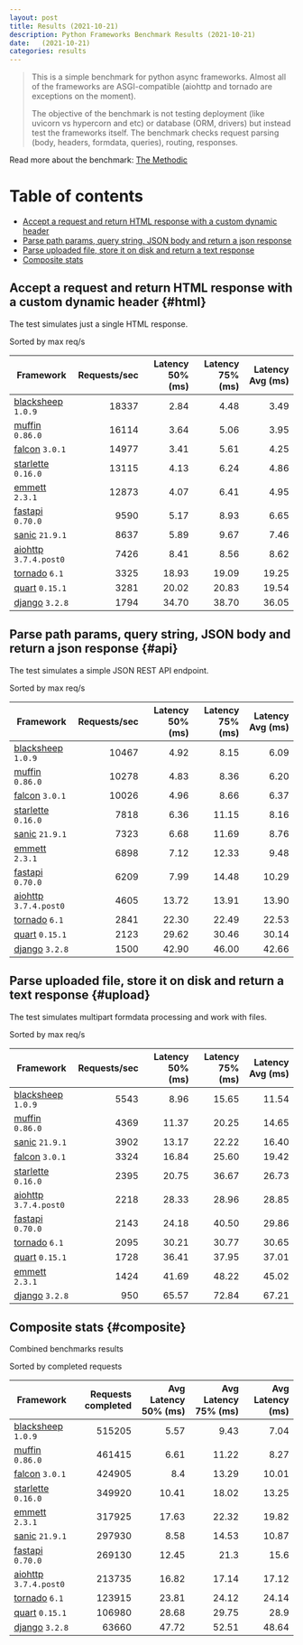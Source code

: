 ```yaml
---
layout: post
title: Results (2021-10-21)
description: Python Frameworks Benchmark Results (2021-10-21)
date:   (2021-10-21)
categories: results
---
```


<script src="https://cdn.jsdelivr.net/npm/chart.js@3.2.1/dist/chart.min.js"></script>

> This is a simple benchmark for python async frameworks. Almost all of the
> frameworks are ASGI-compatible (aiohttp and tornado are exceptions on the
> moment). 
> 
> The objective of the benchmark is not testing deployment (like uvicorn vs
> hypercorn and etc) or database (ORM, drivers) but instead test the frameworks
> itself. The benchmark checks request parsing (body, headers, formdata,
> queries), routing, responses.

Read more about the benchmark: [The Methodic](/py-frameworks-bench/about/)

# Table of contents

* [Accept a request and return HTML response with a custom dynamic header](#html)
* [Parse path params, query string, JSON body and return a json response](#api)
* [Parse uploaded file, store it on disk and return a text response](#upload)
* [Composite stats ](#composite)

<canvas id="chart" style="margin-bottom: 2em"></canvas>
<script>
    var ctx = document.getElementById('chart').getContext('2d');
    var myChart = new Chart(ctx, {
        type: 'bar',
        data: {
            labels: ['blacksheep','muffin','falcon','starlette','emmett','sanic','fastapi','aiohttp','tornado','quart','django',],
            datasets: [
                {
                    label: 'Single HTML response (req/s)',
                    data: ['18337','16114','14977','13115','12873','9590','8637','7426','3325','3281','1794',],
                    backgroundColor: [
                        '#b9ddf1', '#afd6ed', '#a5cfe9', '#9bc7e4', '#92c0df', '#89b8da', '#80b0d5', '#79aacf', '#72a3c9', '#6a9bc3', '#6394be', '#5b8cb8', '#5485b2', '#4e7fac', '#4878a6', '#437a9f', '#3d6a98', '#376491', '#305d8a', '#2a5783',
                    ].reverse()
                },
                {
                    label: 'Work with JSON (req/s)',
                    data: ['10467','10278','10026','7818','7323','6898','6209','4605','2841','2123','1500',],
                    backgroundColor: [
                        '#b3e0a6', '#a5db96', '#98d687', '#8ed07f', '#85ca77', '#7dc370', '#75bc69', '#6eb663', '#67af5c', '#61a956', '#59a253', '#519c51', '#49964f', '#428f4d', '#398949', '#308344', '#2b7c40', '#27763d', '#256f3d', '#24693d',
                    ].reverse()
                },
                {
                    label: 'Upload file (req/s)',
                    data: ['5543','4369','3902','3324','2395','2218','2143','2095','1728','1424','950',],
                    backgroundColor: [
                        '#ffc685', '#fcbe75', '#f9b665', '#f7ae54', '#f5a645', '#f59c3c', '#f49234', '#f2882d', '#f07e27', '#ee7422', '#e96b20', '#e36420', '#db5e20', '#d25921', '#ca5422', '#c14f22', '#b84b23', '#af4623', '#a64122', '#9e3d22',
                    ].reverse()
                },
            ]
        }
    });
</script>

##  Accept a request and return HTML response with a custom dynamic header {#html}

The test simulates just a single HTML response. 

Sorted by max req/s

| Framework | Requests/sec | Latency 50% (ms) | Latency 75% (ms) | Latency Avg (ms) |
| --------- | -----------: | ---------------: | ---------------: | ---------------: |
| [blacksheep](https://pypi.org/project/blacksheep/) `1.0.9` | 18337 | 2.84 | 4.48 | 3.49
| [muffin](https://pypi.org/project/muffin/) `0.86.0` | 16114 | 3.64 | 5.06 | 3.95
| [falcon](https://pypi.org/project/falcon/) `3.0.1` | 14977 | 3.41 | 5.61 | 4.25
| [starlette](https://pypi.org/project/starlette/) `0.16.0` | 13115 | 4.13 | 6.24 | 4.86
| [emmett](https://pypi.org/project/emmett/) `2.3.1` | 12873 | 4.07 | 6.41 | 4.95
| [fastapi](https://pypi.org/project/fastapi/) `0.70.0` | 9590 | 5.17 | 8.93 | 6.65
| [sanic](https://pypi.org/project/sanic/) `21.9.1` | 8637 | 5.89 | 9.67 | 7.46
| [aiohttp](https://pypi.org/project/aiohttp/) `3.7.4.post0` | 7426 | 8.41 | 8.56 | 8.62
| [tornado](https://pypi.org/project/tornado/) `6.1` | 3325 | 18.93 | 19.09 | 19.25
| [quart](https://pypi.org/project/quart/) `0.15.1` | 3281 | 20.02 | 20.83 | 19.54
| [django](https://pypi.org/project/django/) `3.2.8` | 1794 | 34.70 | 38.70 | 36.05


## Parse path params, query string, JSON body and return a json response  {#api}
The test simulates a simple JSON REST API endpoint.  

Sorted by max req/s

| Framework | Requests/sec | Latency 50% (ms) | Latency 75% (ms) | Latency Avg (ms) |
| --------- | -----------: | ---------------: | ---------------: | ---------------: |
| [blacksheep](https://pypi.org/project/blacksheep/) `1.0.9` | 10467 | 4.92 | 8.15 | 6.09
| [muffin](https://pypi.org/project/muffin/) `0.86.0` | 10278 | 4.83 | 8.36 | 6.20
| [falcon](https://pypi.org/project/falcon/) `3.0.1` | 10026 | 4.96 | 8.66 | 6.37
| [starlette](https://pypi.org/project/starlette/) `0.16.0` | 7818 | 6.36 | 11.15 | 8.16
| [sanic](https://pypi.org/project/sanic/) `21.9.1` | 7323 | 6.68 | 11.69 | 8.76
| [emmett](https://pypi.org/project/emmett/) `2.3.1` | 6898 | 7.12 | 12.33 | 9.48
| [fastapi](https://pypi.org/project/fastapi/) `0.70.0` | 6209 | 7.99 | 14.48 | 10.29
| [aiohttp](https://pypi.org/project/aiohttp/) `3.7.4.post0` | 4605 | 13.72 | 13.91 | 13.90
| [tornado](https://pypi.org/project/tornado/) `6.1` | 2841 | 22.30 | 22.49 | 22.53
| [quart](https://pypi.org/project/quart/) `0.15.1` | 2123 | 29.62 | 30.46 | 30.14
| [django](https://pypi.org/project/django/) `3.2.8` | 1500 | 42.90 | 46.00 | 42.66


## Parse uploaded file, store it on disk and return a text response  {#upload}
The test simulates multipart formdata processing and work with files.  

Sorted by max req/s

| Framework | Requests/sec | Latency 50% (ms) | Latency 75% (ms) | Latency Avg (ms) |
| --------- | -----------: | ---------------: | ---------------: | ---------------: |
| [blacksheep](https://pypi.org/project/blacksheep/) `1.0.9` | 5543 | 8.96 | 15.65 | 11.54
| [muffin](https://pypi.org/project/muffin/) `0.86.0` | 4369 | 11.37 | 20.25 | 14.65
| [sanic](https://pypi.org/project/sanic/) `21.9.1` | 3902 | 13.17 | 22.22 | 16.40
| [falcon](https://pypi.org/project/falcon/) `3.0.1` | 3324 | 16.84 | 25.60 | 19.42
| [starlette](https://pypi.org/project/starlette/) `0.16.0` | 2395 | 20.75 | 36.67 | 26.73
| [aiohttp](https://pypi.org/project/aiohttp/) `3.7.4.post0` | 2218 | 28.33 | 28.96 | 28.85
| [fastapi](https://pypi.org/project/fastapi/) `0.70.0` | 2143 | 24.18 | 40.50 | 29.86
| [tornado](https://pypi.org/project/tornado/) `6.1` | 2095 | 30.21 | 30.77 | 30.65
| [quart](https://pypi.org/project/quart/) `0.15.1` | 1728 | 36.41 | 37.95 | 37.01
| [emmett](https://pypi.org/project/emmett/) `2.3.1` | 1424 | 41.69 | 48.22 | 45.02
| [django](https://pypi.org/project/django/) `3.2.8` | 950 | 65.57 | 72.84 | 67.21


## Composite stats {#composite}
Combined benchmarks results

Sorted by completed requests

| Framework | Requests completed | Avg Latency 50% (ms) | Avg Latency 75% (ms) | Avg Latency (ms) |
| --------- | -----------------: | -------------------: | -------------------: | ---------------: |
| [blacksheep](https://pypi.org/project/blacksheep/) `1.0.9` | 515205 | 5.57 | 9.43 | 7.04
| [muffin](https://pypi.org/project/muffin/) `0.86.0` | 461415 | 6.61 | 11.22 | 8.27
| [falcon](https://pypi.org/project/falcon/) `3.0.1` | 424905 | 8.4 | 13.29 | 10.01
| [starlette](https://pypi.org/project/starlette/) `0.16.0` | 349920 | 10.41 | 18.02 | 13.25
| [emmett](https://pypi.org/project/emmett/) `2.3.1` | 317925 | 17.63 | 22.32 | 19.82
| [sanic](https://pypi.org/project/sanic/) `21.9.1` | 297930 | 8.58 | 14.53 | 10.87
| [fastapi](https://pypi.org/project/fastapi/) `0.70.0` | 269130 | 12.45 | 21.3 | 15.6
| [aiohttp](https://pypi.org/project/aiohttp/) `3.7.4.post0` | 213735 | 16.82 | 17.14 | 17.12
| [tornado](https://pypi.org/project/tornado/) `6.1` | 123915 | 23.81 | 24.12 | 24.14
| [quart](https://pypi.org/project/quart/) `0.15.1` | 106980 | 28.68 | 29.75 | 28.9
| [django](https://pypi.org/project/django/) `3.2.8` | 63660 | 47.72 | 52.51 | 48.64
